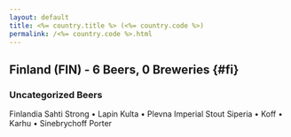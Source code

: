```yaml
---
layout: default
title: <%= country.title %> (<%= country.code %>)
permalink: /<%= country.code %>.html
---
```


## Finland (FIN) - 6 Beers, 0 Breweries {#fi}



### Uncategorized Beers

Finlandia Sahti Strong   • Lapin Kulta   • Plevna Imperial Stout Siperia   • Koff   • Karhu   • Sinebrychoff Porter  



 

